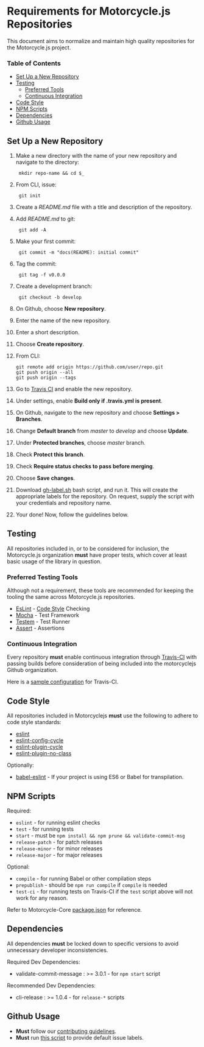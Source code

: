 # Requirements for Motorcycle.js Repositories

This document aims to normalize and maintain high quality
repositories for the Motorcycle.js project.

### Table of Contents
- [Set Up a New Repository](#set-up-a-new-repository)
- [Testing](#testing)
  - [Preferred Tools](#preferred-testing-tools)
  - [Continuous Integration](#continuous-integration)
- [Code Style](#code-style)
- [NPM Scripts](#npm-scripts)
- [Dependencies](#dependencies)
- [Github Usage](#github-usage)

## Set Up a New Repository

1. Make a new directory with the name of your new repository 
   and navigate to the directory:

        mkdir repo-name && cd $_

2. From CLI, issue:
   
        git init

3. Create a *README.md* file with a title and description
   of the repository.
4. Add *README.md* to git:
   
        git add -A

5. Make your first commit:
   
        git commit -m "docs(README): initial commit"

6. Tag the commit:
   
        git tag -f v0.0.0

7. Create a development branch:
   
        git checkout -b develop

8. On Github, choose **New repository**.
9. Enter the name of the new repository.
10. Enter a short description.
11. Choose **Create repository**.
12. From CLI:

        git remote add origin https://github.com/user/repo.git
        git push origin --all
        git push origin --tags

13. Go to [Travis CI](https://travis-ci.org/) and enable 
    the new repository.
14. Under settings, enable 
    **Build only if .travis.yml is present**.
15. On Github, navigate to the new repository 
    and choose **Settings > Branches**. 
16. Change **Default branch** from *master* to *develop* 
    and choose **Update**.
16. Under **Protected branches**, choose *master* branch.
17. Check **Protect this branch**.
18. Check **Require status checks to pass before merging**.
19. Choose **Save changes**.
20. Download [gh-label.sh][gh-labels.sh] bash script, and run it.
    This will create the appropriate labels for the repository.
    On request, supply the script with your credentials 
    and repository name.
21. Your done! Now, follow the guidelines below.

## Testing

All repositories included in, or to be considered for inclusion, the
Motorcycle.js organization **must** have proper tests, which cover at
least basic usage of the library in question.

### Preferred Testing Tools
Although not a requirement, these tools are recommended for keeping
the tooling the same across Motorcycle.js repositories.

- [EsLint](http://eslint.org/) - [Code Style](#code-style) Checking
- [Mocha](https://mochajs.org/) - Test Framework
- [Testem](https://github.com/testem/testem) - Test Runner
- [Assert](https://github.com/defunctzombie/commonjs-assert) - Assertions

### Continuous Integration
Every repository **must** enable continuous integration through
[Travis-CI](https://travis-ci.org/) with passing builds before
consideration of being included into the motorcyclejs Github
organization.

Here is a [sample configuration](example-travis.yml) for Travis-CI.

## Code Style

All repositories included in Motorcyclejs **must** use the following to
adhere to code style standards:
- [eslint](http://eslint.org)
- [eslint-config-cycle](https://github.com/cyclejs/eslint-config-cycle)
- [eslint-plugin-cycle](https://github.com/cyclejs/eslint-plugin-cycle)
- [eslint-plugin-no-class](https://github.com/emmenko/eslint-plugin-no-class)

Optionally:
- [babel-eslint](https://github.com/babel/babel-eslint) - If your
project is using ES6 or Babel for transpilation.

## NPM Scripts
Required:
- `eslint` - for running eslint checks
- `test` - for running tests
- `start` - must be `npm install && npm prune && validate-commit-msg`
- `release-patch` - for patch releases
- `release-minor` - for minor releases
- `release-major` - for major releases

Optional:
- `compile` - for running Babel or other compilation steps
- `prepublish` - should be `npm run compile` if `compile` is needed
- `test-ci` - for running tests on Travis-CI if the `test` script above
will not work for any reason.

Refer to Motorcycle-Core
[package.json](https://github.com/motorcyclejs/core/blob/develop/package.json)
for reference.

## Dependencies

All dependencies **must** be locked down to specific versions to avoid
unnecessary developer inconsistencies.

Required Dev Dependencies:
- validate-commit-message : >= 3.0.1 - for `npm start` script

Recommended Dev Dependencies:
- cli-release : >= 1.0.4 - for `release-*` scripts

## Github Usage

- **Must** follow our [contributing guidelines](CONTRIBUTING.md).
- **Must** run
[this script](https://gist.github.com/Frikki/f27c97d800dd36b32fbe) to
provide default issue labels.



[gh-labels.sh]: https://github.com/motorcyclejs/motorcycle/master/scripts/gh-labels.sh
